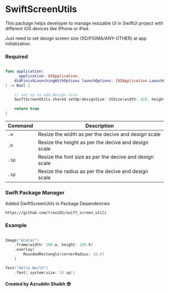 # SwiftScreenUtils

This package helps developer to manage resizable UI in SwiftUI project with different iOS devices like iPhone or iPad.

Just need to set design screen size (XD/FIGMA/ANY-OTHER) at app initialization.

### Required 

```swift

func application(
    _ application: UIApplication,
    didFinishLaunchingWithOptions launchOptions: [UIApplication.LaunchOptionsKey: Any]?
) -> Bool {
    
    // set up to add design size
    SwiftScreenUtils.shared.setUp(designSize: CGSize(width: 428, height: 926))
    
    return true
}

```


| Command | Description |
| --- | --- |
| `.w` | Resize the width as per the decive and design scale |
| `.h` | Resize the height as per the decive and design scale |
| `.sp` | Resize the font size as per the decive and design scale |
| `.sp` | Resize the radius as per the decive and design scale |


### Swift Package Manager

Added SwiftScreenUtils in Package Dependencies
```
https://github.com/trooiOS/swift_screen_utils
```


### Example

```swift

Image("Acatar")
    .frame(width: 100.w, height: 100.h)
    .overlay{
        RoundedRectangle(cornerRadius: 16.r)
    }

Text("Hello World")
    .font(.system(size: 24.sp))

```

#### Created by Azruddin Shaikh :sunglasses:
